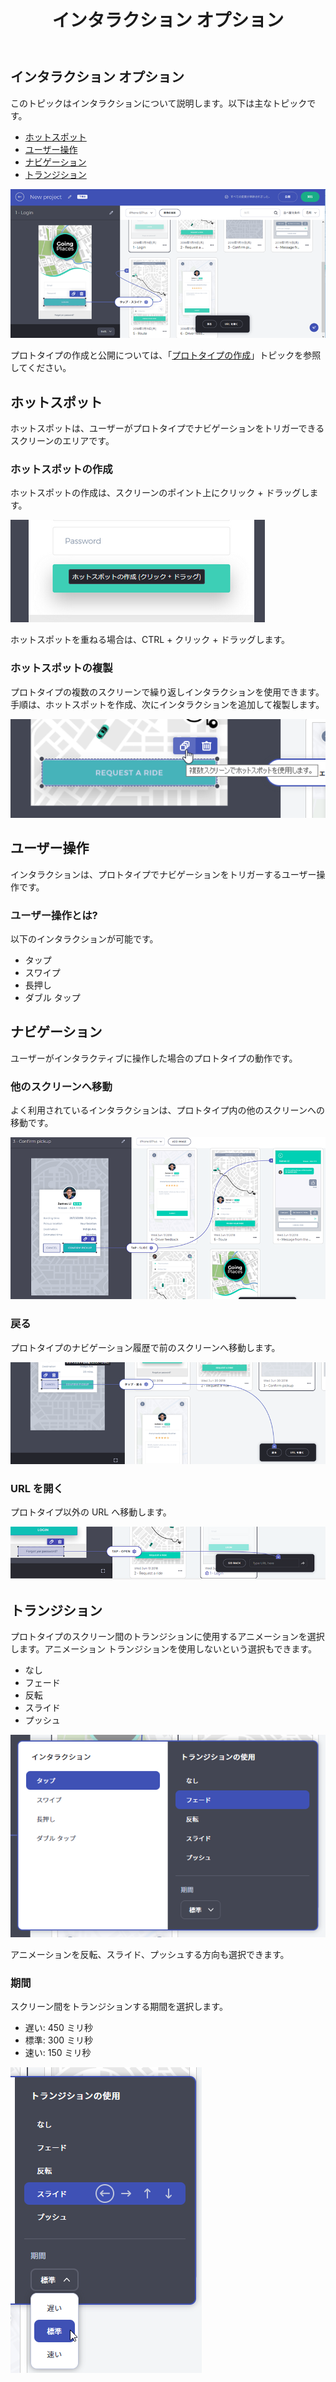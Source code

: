 ﻿---
title: インタラクション オプション
_description: ホットスポット、ユーザー操作、ナビゲーション、トランジションを説明します。
_keywords: UX デザイン, プロトタイプ, コメント, インタラクション
_language: ja
---

## インタラクション オプション

このトピックはインタラクションについて説明します。以下は主なトピックです。

- [ホットスポット](#ホットスポット)
- [ユーザー操作](#ユーザー操作)
- [ナビゲーション](#ナビゲーション)
- [トランジション](#トランジション)

<img src="../images/interaction_options_1.png" />

<div class="divider--half"></div>

プロトタイプの作成と公開については、「[プロトタイプの作成](creating-a-prototype.md)」トピックを参照してください。

## ホットスポット

ホットスポットは、ユーザーがプロトタイプでナビゲーションをトリガーできるスクリーンのエリアです。

### ホットスポットの作成

ホットスポットの作成は、スクリーンのポイント上にクリック + ドラッグします。

<img src="../images/Interaction_Options_Hotspot_Tooltip.png" />

<div class="divider--half"></div>

ホットスポットを重ねる場合は、CTRL + クリック + ドラッグします。

### ホットスポットの複製

プロトタイプの複数のスクリーンで繰り返しインタラクションを使用できます。
手順は、ホットスポットを作成、次にインタラクションを追加して複製します。

<img src="../images/interaction_options_hotspot_duplicate.png" />

<div class="divider--half"></div>

## ユーザー操作

インタラクションは、プロトタイプでナビゲーションをトリガーするユーザー操作です。

### ユーザー操作とは?

以下のインタラクションが可能です。

- タップ
- スワイプ
- 長押し
- ダブル タップ

## ナビゲーション

ユーザーがインタラクティブに操作した場合のプロトタイプの動作です。

### 他のスクリーンへ移動

よく利用されているインタラクションは、プロトタイプ内の他のスクリーンへの移動です。

<img src="../images/interaction_options_navigate.png" />

<div class="divider--half"></div>

### 戻る

プロトタイプのナビゲーション履歴で前のスクリーンへ移動します。

<img src="../images/interaction_options_goback.png" />

<div class="divider--half"></div>

### URL を開く

プロトタイプ以外の URL へ移動します。

<img src="../images/interaction_options_openurl.png" />

<div class="divider--half"></div>

## トランジション

プロトタイプのスクリーン間のトランジションに使用するアニメーションを選択します。アニメーション トランジションを使用しないという選択もできます。

- なし
- フェード
- 反転
- スライド
- プッシュ

<img src="../images/Interaction_Options_Interaction_Panel.png" />

<div class="divider--half"></div>

アニメーションを反転、スライド、プッシュする方向も選択できます。

### 期間

スクリーン間をトランジションする期間を選択します。

- 遅い: 450 ミリ秒
- 標準: 300 ミリ秒
- 速い: 150 ミリ秒

<img src="../images/interaction_options_durations.png" />

<div class="divider--half"></div>
